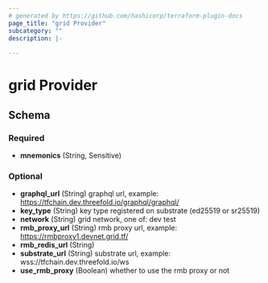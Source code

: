 ```yaml
---
# generated by https://github.com/hashicorp/terraform-plugin-docs
page_title: "grid Provider"
subcategory: ""
description: |-
  
---
```


# grid Provider





<!-- schema generated by tfplugindocs -->
## Schema

### Required

- **mnemonics** (String, Sensitive)

### Optional

- **graphql_url** (String) graphql url, example: https://tfchain.dev.threefold.io/graphql/graphql/
- **key_type** (String) key type registered on substrate (ed25519 or sr25519)
- **network** (String) grid network, one of: dev test
- **rmb_proxy_url** (String) rmb proxy url, example: https://rmbproxy1.devnet.grid.tf/
- **rmb_redis_url** (String)
- **substrate_url** (String) substrate url, example: wss://tfchain.dev.threefold.io/ws
- **use_rmb_proxy** (Boolean) whether to use the rmb proxy or not
